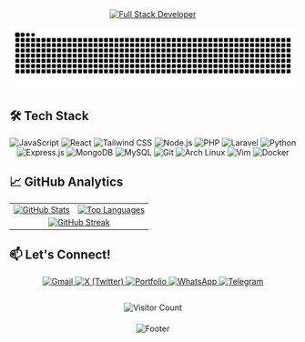 <div align="center">
  <a href="https://smail-yazidi.vercel.app">
    <img 
      src="https://img.shields.io/badge/Full%20Stack%20Developer-D946EF?style=for-the-badge&logo=appwrite&logoColor=D946EF&labelColor=000000&color=000000&label=&message=Full%20Stack%20Developer" 
      alt="Full Stack Developer"
      width="350">
  </a>
</div>


![Snake Dark](https://raw.githubusercontent.com/smail-yazidi/smail-yazidi/output/github-snake-dark.svg)

## 🛠️ Tech Stack
<div align="center">
<p align="center">
  <img src="https://img.shields.io/badge/JavaScript-F7DF1E?style=for-the-badge&logo=javascript&logoColor=black" alt="JavaScript"/>
  <img src="https://img.shields.io/badge/React-20232A?style=for-the-badge&logo=react&logoColor=61DAFB" alt="React"/>
  <img src="https://img.shields.io/badge/Tailwind_CSS-38B2AC?style=for-the-badge&logo=tailwind-css&logoColor=white" alt="Tailwind CSS"/>
  <img src="https://img.shields.io/badge/Node.js-339933?style=for-the-badge&logo=node.js&logoColor=white" alt="Node.js"/>
  <img src="https://img.shields.io/badge/PHP-777BB4?style=for-the-badge&logo=php&logoColor=white" alt="PHP"/>
  <img src="https://img.shields.io/badge/Laravel-FF2D20?style=for-the-badge&logo=laravel&logoColor=white" alt="Laravel"/>
  <img src="https://img.shields.io/badge/Python-3776AB?style=for-the-badge&logo=python&logoColor=white" alt="Python"/>
  <img src="https://img.shields.io/badge/Express.js-000000?style=for-the-badge&logo=express&logoColor=white" alt="Express.js"/>
  <img src="https://img.shields.io/badge/MongoDB-47A248?style=for-the-badge&logo=mongodb&logoColor=white" alt="MongoDB"/>
  <img src="https://img.shields.io/badge/MySQL-4479A1?style=for-the-badge&logo=mysql&logoColor=white" alt="MySQL"/>
  <img src="https://img.shields.io/badge/Git-F05032?style=for-the-badge&logo=git&logoColor=white" alt="Git"/>
  <img src="https://img.shields.io/badge/Arch_Linux-1793D1?style=for-the-badge&logo=arch-linux&logoColor=white" alt="Arch Linux"/>
  <img src="https://img.shields.io/badge/VIM-019733?style=for-the-badge&logo=vim&logoColor=white" alt="Vim"/>
  <img src="https://img.shields.io/badge/Docker-2496ED?style=for-the-badge&logo=docker&logoColor=white" alt="Docker"/>
</p>
</div>

## 📈 GitHub Analytics  
<div align="center">
  <table>
    <tr>
      <td>
        <a href="https://github.com/Smail-Yazidi">
          <img height="180em" src="https://github-readme-stats.vercel.app/api?username=Smail-Yazidi&show_icons=true&theme=radical" alt="GitHub Stats"/>
        </a>
      </td>
      <td>
        <a href="https://github.com/Smail-Yazidi">
          <img height="180em" src="https://github-readme-stats.vercel.app/api/top-langs/?username=Smail-Yazidi&layout=compact&langs_count=8&theme=radical" alt="Top Languages"/>
        </a>
      </td>
    </tr>
    <tr>
      <td colspan="2" align="center">
        <a href="https://github.com/Smail-Yazidi">
          <img src="https://github-readme-streak-stats.herokuapp.com/?user=Smail-Yazidi&theme=radical" alt="GitHub Streak"/>
        </a>
      </td>
    </tr>
  </table>
</div>

## 📫 Let's Connect!

<div align="center">
<p align="center">
  <a href="mailto:smail.yazidi.contact@gmail.com">
    <img src="https://img.shields.io/badge/Gmail-D14836?style=for-the-badge&logo=gmail&logoColor=white" alt="Gmail"/>
  </a>
  <a href="https://x.com/smail_yazidi" target="_blank">
    <img src="https://img.shields.io/badge/X-000000?style=for-the-badge&logo=x&logoColor=white" alt="X (Twitter)"/>
  </a>
  <a href="https://smail-yazidi.vercel.app" target="_blank">
    <img src="https://img.shields.io/badge/Portfolio-FF5722?style=for-the-badge&logo=google-chrome&logoColor=white" alt="Portfolio"/>
  </a>

  <a href="https://wa.me/0719270155" target="_blank">
    <img src="https://img.shields.io/badge/WhatsApp-25D366?style=for-the-badge&logo=whatsapp&logoColor=white" alt="WhatsApp"/>
  </a>
  <a href="https://t.me/0719270155" target="_blank">
    <img src="https://img.shields.io/badge/Telegram-2CA5E0?style=for-the-badge&logo=telegram&logoColor=white" alt="Telegram"/>
  </a>
</p>
</div>

##

<div align="center" style="margin: 20px 0;">
  
![Visitor Count](https://komarev.com/ghpvc/?username=Smail-Yazidi&color=007acc&style=for-the-badge)

</div>

<div align="center">
  <img src="https://capsule-render.vercel.app/api?type=waving&color=gradient&height=100&section=footer" alt="Footer"/>
</div>
